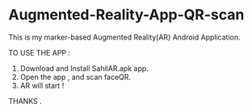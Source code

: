 # Augmented-Reality-App-QR-scan
This is my marker-based Augmented Reality(AR) Android Application.


TO USE THE APP : 
1. Download and Install SahilAR.apk app.
2. Open the app , and scan faceQR.
3. AR will start ! 


THANKS .
